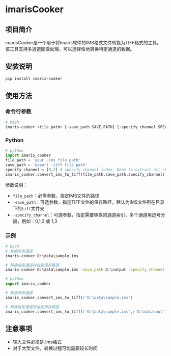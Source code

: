 # imarisCooker

## 项目简介

imarisCooker是一个用于将Imaris软件的IMS格式文件转换为TIFF格式的工具。该工具支持多通道图像处理，可以选择性地转换特定通道的数据。

## 安装说明

```bash
pip install imaris-cooker
```

## 使用方法

### 命令行参数

```bash
# bash
imaris-cooker <file_path> [-save_path SAVE_PATH] [-specify_channel SPECIFY_CHANNEL]
```
### Python
```python
# python
import imaris_cooker
file_path = 'your .ims file path'
save_path = 'export .tiff file path'
specify_channel = [0,2] # specify channel index, None to extract all channel.
imaris_cooker.convert_ims_to_tiff(file_path,save_path,specify_channel)
```

参数说明：

- `file_path`：必需参数，指定IMS文件的路径
- `-save_path`：可选参数，指定TIFF文件的保存路径，默认为IMS文件所在目录下的`tiff`文件夹
- `-specify_channel`：可选参数，指定需要转换的通道索引，多个通道用逗号分隔，例如：0,1,3 或 1,3

### 示例

```bash
# bash
# 转换所有通道
imaris-cooker D:\data\sample.ims

# 转换指定通道并指定保存路径
imaris-cooker D:\data\sample.ims -save_path D:\output -specify_channel 0,2
```

```python
# python
import imaris_cooker

# 转换所有通道
imaris_cooker.convert_ims_to_tiff(r'D:\data\sample.ims')

# 转换指定通道并指定保存路径
imaris_cooker.convert_ims_to_tiff(r'D:\data\sample.ims',r'D:\data\out', [0, 2])
```
## 注意事项

- 输入文件必须是.ims格式
- 对于大型文件，转换过程可能需要较长时间